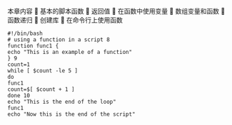 本章内容
 基本的脚本函数
 返回值
 在函数中使用变量
 数组变量和函数
 函数递归
 创建库
 在命令行上使用函数

```
#!/bin/bash
# using a function in a script 8
function func1 {
echo "This is an example of a function"
} 9
count=1
while [ $count -le 5 ]
do
func1
count=$[ $count + 1 ]
done 10
echo "This is the end of the loop"
func1
echo "Now this is the end of the script"
```


